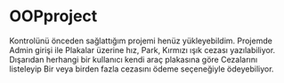 # OOPproject
Kontrolünü önceden sağlattığım projemi henüz yükleyebildim. Projemde Admin girişi ile Plakalar üzerine hız, Park, Kırmızı ışık cezası yazılabiliyor. Dışarıdan herhangi bir kullanıcı kendi araç plakasına göre Cezalarını listeleyip Bir veya birden fazla cezasını ödeme seçeneğiyle ödeyebiliyor. 
